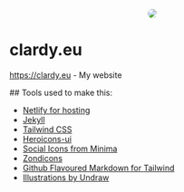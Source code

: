 <p align="center"><img style="border-radius: 200px;" src="https://www.gravatar.com/avatar/febc3d5f662cd665425a91c67e68bedc?s=200" /></p>

# clardy.eu

https://clardy.eu - My website

## Tools used to make this:

- [Netlify for hosting](https://www.netlify.com/)
- [Jekyll](https://jekyllrb.com/)
- [Tailwind CSS](https://tailwindcss.com/)
- [Heroicons-ui](https://github.com/sschoger/heroicons-ui)
- [Social Icons from Minima](https://github.com/jekyll/minima)
- [Zondicons](http://www.zondicons.com/)
- [Github Flavoured Markdown for Tailwind](https://github.com/iandinwoodie/github-markdown-tailwindcss)
- [Illustrations by Undraw](https://undraw.co/)
